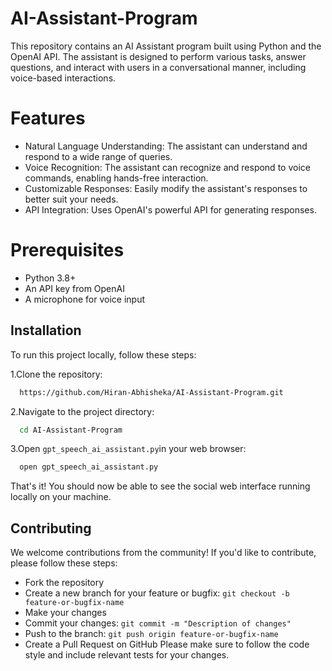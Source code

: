 # AI-Assistant-Program
This repository contains an AI Assistant program built using Python and the OpenAI API. The assistant is designed to perform various tasks, answer questions, and interact with users in a conversational manner, including voice-based interactions.

# Features
- Natural Language Understanding: The assistant can understand and respond to a wide range of queries.
- Voice Recognition: The assistant can recognize and respond to voice commands, enabling hands-free interaction.
- Customizable Responses: Easily modify the assistant's responses to better suit your needs.
- API Integration: Uses OpenAI's powerful API for generating responses.

# Prerequisites
- Python 3.8+
- An API key from OpenAI
- A microphone for voice input


## Installation

To run this project locally, follow these steps:

1.Clone the repository:
```bash
  https://github.com/Hiran-Abhisheka/AI-Assistant-Program.git
```
2.Navigate to the project directory: 
```bash
  cd AI-Assistant-Program
```
3.Open ` gpt_speech_ai_assistant.py `in your web browser:
```bash
  open gpt_speech_ai_assistant.py
```
That's it! You should now be able to see the social web interface running locally on your machine.


## Contributing
We welcome contributions from the community! If you'd like to contribute, please follow these steps:

- Fork the repository
- Create a new branch for your feature or bugfix: `git checkout -b feature-or-bugfix-name`
- Make your changes
- Commit your changes: `git commit -m "Description of changes"`
- Push to the branch: `git push origin feature-or-bugfix-name`
- Create a Pull Request on GitHub
Please make sure to follow the code style and include relevant tests for your changes.
